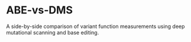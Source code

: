 # ABE-vs-DMS
A side-by-side comparison of variant function measurements using deep mutational scanning and base editing. 
